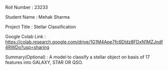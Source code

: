 Roll Number       :    23233 

Student Name      :   Mehak Sharma

Project Title     :   Stellar Classification

Google Colab Link :   https://colab.research.google.com/drive/1G1M4Ape7fc6Dldz8FDxN1MZJndf4RWDo?usp=sharing

Summary(Optional) :   A model to classify a stellar object on basis of 17 features into GALAXY, STAR OR QSO.

